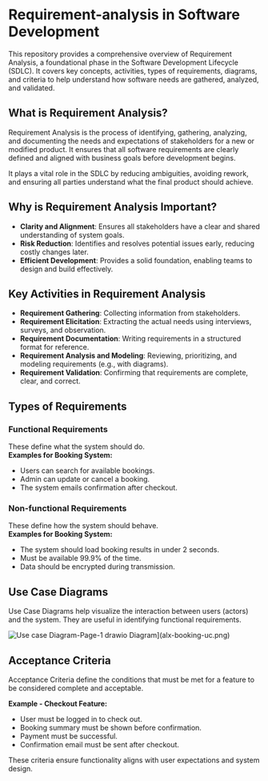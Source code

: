 # Requirement-analysis in Software Development

This repository provides a comprehensive overview of Requirement Analysis, a foundational phase in the Software Development Lifecycle (SDLC). It covers key concepts, activities, types of requirements, diagrams, and criteria to help understand how software needs are gathered, analyzed, and validated.


## What is Requirement Analysis?

Requirement Analysis is the process of identifying, gathering, analyzing, and documenting the needs and expectations of stakeholders for a new or modified product. It ensures that all software requirements are clearly defined and aligned with business goals before development begins. 

It plays a vital role in the SDLC by reducing ambiguities, avoiding rework, and ensuring all parties understand what the final product should achieve.


## Why is Requirement Analysis Important?

- **Clarity and Alignment**: Ensures all stakeholders have a clear and shared understanding of system goals.
- **Risk Reduction**: Identifies and resolves potential issues early, reducing costly changes later.
- **Efficient Development**: Provides a solid foundation, enabling teams to design and build effectively.


## Key Activities in Requirement Analysis

- **Requirement Gathering**: Collecting information from stakeholders.
- **Requirement Elicitation**: Extracting the actual needs using interviews, surveys, and observation.
- **Requirement Documentation**: Writing requirements in a structured format for reference.
- **Requirement Analysis and Modeling**: Reviewing, prioritizing, and modeling requirements (e.g., with diagrams).
- **Requirement Validation**: Confirming that requirements are complete, clear, and correct.


## Types of Requirements

### Functional Requirements
These define what the system should do.  
**Examples for Booking System:**
- Users can search for available bookings.
- Admin can update or cancel a booking.
- The system emails confirmation after checkout.

### Non-functional Requirements
These define how the system should behave.  
**Examples for Booking System:**
- The system should load booking results in under 2 seconds.
- Must be available 99.9% of the time.
- Data should be encrypted during transmission.


## Use Case Diagrams

Use Case Diagrams help visualize the interaction between users (actors) and the system. They are useful in identifying functional requirements.

![Use case Diagram-Page-1 drawio](https://github.com/user-attachments/assets/449875b7-b673-4b8b-ac96-ab1bb4f8f67d)
 Diagram](alx-booking-uc.png)

## Acceptance Criteria

Acceptance Criteria define the conditions that must be met for a feature to be considered complete and acceptable.

**Example - Checkout Feature:**
- User must be logged in to check out.
- Booking summary must be shown before confirmation.
- Payment must be successful.
- Confirmation email must be sent after checkout.

These criteria ensure functionality aligns with user expectations and system design.
